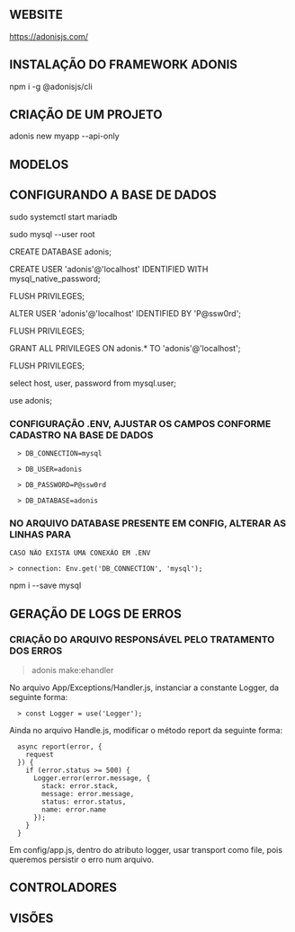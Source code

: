 ## WEBSITE

https://adonisjs.com/

## INSTALAÇÃO DO FRAMEWORK ADONIS

  npm i -g @adonisjs/cli

## CRIAÇÃO DE UM PROJETO

  adonis new myapp --api-only

## MODELOS

## CONFIGURANDO A BASE DE DADOS

  sudo systemctl start mariadb

  sudo mysql --user root

  CREATE DATABASE adonis;

  CREATE USER 'adonis'@'localhost' IDENTIFIED WITH mysql_native_password;

  FLUSH PRIVILEGES;

  ALTER USER 'adonis'@'localhost' IDENTIFIED BY 'P@ssw0rd';

  FLUSH PRIVILEGES;

  GRANT ALL PRIVILEGES ON adonis.* TO 'adonis'@'localhost';

  FLUSH PRIVILEGES;

  select host, user, password from mysql.user;

  use adonis;

  ### CONFIGURAÇÃO .ENV, AJUSTAR OS CAMPOS CONFORME CADASTRO NA BASE DE DADOS

      > DB_CONNECTION=mysql

      > DB_USER=adonis

      > DB_PASSWORD=P@ssw0rd

      > DB_DATABASE=adonis

  ### NO ARQUIVO DATABASE PRESENTE EM CONFIG, ALTERAR AS LINHAS PARA

    CASO NÃO EXISTA UMA CONEXÃO EM .ENV
    
    > connection: Env.get('DB_CONNECTION', 'mysql');

  npm i --save mysql

## GERAÇÃO DE LOGS DE ERROS

### CRIAÇÃO DO ARQUIVO RESPONSÁVEL PELO TRATAMENTO DOS ERROS

> adonis make:ehandler

  No arquivo App/Exceptions/Handler.js, instanciar a constante Logger, da seguinte forma:

      > const Logger = use('Logger');

  Ainda no arquivo Handle.js, modificar o método report da seguinte forma:

  ```
    async report(error, {
      request
    }) {
      if (error.status >= 500) {
        Logger.error(error.message, {
          stack: error.stack,
          message: error.message,
          status: error.status,
          name: error.name
        });
      }
    }
  ```

  Em config/app.js, dentro do atributo logger, usar transport como file, pois queremos persistir o erro num arquivo.

## CONTROLADORES

## VISÕES